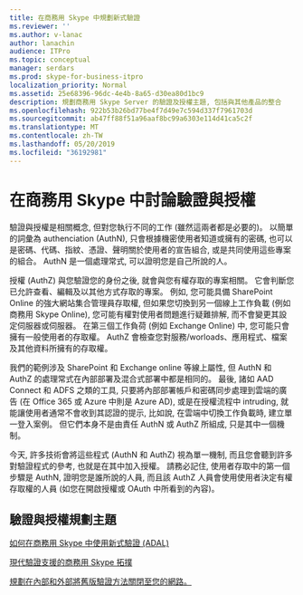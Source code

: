 ```yaml
---
title: 在商務用 Skype 中規劃新式驗證
ms.reviewer: ''
ms.author: v-lanac
author: lanachin
audience: ITPro
ms.topic: conceptual
manager: serdars
ms.prod: skype-for-business-itpro
localization_priority: Normal
ms.assetid: 25e68396-96dc-4e4b-8a65-d30ea80d1bc9
description: 規劃商務用 Skype Server 的驗證及授權主題, 包括與其他產品的整合
ms.openlocfilehash: 922b53b26bd77be4f7d49e7c594d337f7961703d
ms.sourcegitcommit: ab47ff88f51a96aaf8bc99a6303e114d41ca5c2f
ms.translationtype: MT
ms.contentlocale: zh-TW
ms.lasthandoff: 05/20/2019
ms.locfileid: "36192981"
---
```

# <a name="discussing-authentication-and-authorization-in-skype-for-business"></a>在商務用 Skype 中討論驗證與授權

驗證與授權是相關概念, 但對您執行不同的工作 (雖然這兩者都是必要的)。 以簡單的詞彙為 authenciation (AuthN), 只會根據機密使用者知道或擁有的密碼, 也可以是密碼、代碼、指紋、憑證、聲明關於使用者的宣告組合, 或是共同使用這些專案的組合。 AuthN 是一個處理常式, 可以證明您是自己所說的人。

授權 (AuthZ) 與您驗證您的身份之後, 就會與您有權存取的專案相關。 它會判斷您已允許查看、編輯及以其他方式存取的專案。 例如, 您可能具備 SharePoint Online 的強大網站集合管理員存取權, 但如果您切換到另一個線上工作負載 (例如商務用 Skype Online), 您可能有權對使用者問題進行疑難排解, 而不會變更其設定伺服器或伺服器。 在第三個工作負荷 (例如 Exchange Online) 中, 您可能只會擁有一般使用者的存取權。 AuthZ 會檢查您對服務/worloads、應用程式、檔案及其他資料所擁有的存取權。

我們的範例涉及 SharePoint 和 Exchange online 等線上屬性, 但 AuthN 和 AuthZ 的處理常式在內部部署及混合式部署中都是相同的。 最後, 諸如 AAD Connect 和 ADFS 之類的工具, 只要將內部部署帳戶和密碼同步處理到雲端的廣告 (在 Office 365 或 Azure 中則是 Azure AD), 或是在授權流程中 intruding, 就能讓使用者通常不會收到其認證的提示, 比如說, 在雲端中切換工作負載時, 建立單一登入案例。 但它們本身不是由責任 AuthN 或 AuthZ 所組成, 只是其中一個機制。

今天, 許多技術會將這些程式 (AuthN 和 AuthZ) 視為單一機制, 而且您會聽到許多對驗證程式的參考, 也就是在其中加入授權。 請務必記住, 使用者存取中的第一個步驟是 AuthN, 證明您是誰所說的人員, 而且該 AuthZ 人員會使用使用者決定有權存取權的人員 (如您在開啟授權或 OAuth 中所看到的內容)。

  
## <a name="authentication-and-authorization-planning-topics"></a>驗證與授權規劃主題

[如何在商務用 Skype 中使用新式驗證 (ADAL)](plan-adal.md)

[現代驗證支援的商務用 Skype 拓撲](topologies-supported.md)

[規劃在內部和外部將舊版驗證方法關閉至您的網路。](turn-on-modern-auth.md)


